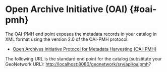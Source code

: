 # Open Archive Initiative (OAI) {#oai-pmh}

The OAI-PMH end point exposes the metadata records in your catalog in XML format using the version 2.0 of the OAI-PMH protocol.

* [Open Archives Initiative Protocol for Metadata Harvesting (OAI-PMH)](https://www.openarchives.org/OAI/openarchivesprotocol.html)

The following URL is the standard end point for the catalog (substitute your GeoNetwork URL): <http://localhost:8080/geonetwork/srv/api/oaipmh>?
